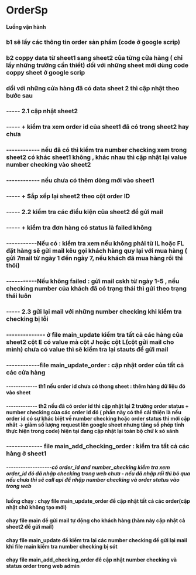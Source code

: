 # OrderSp

#### Luồng vận hành

### b1 sẽ lấy các thông tin order sản phẩm (code ở google scrip)

### b2 coppy data từ sheet1 sang sheet2 của từng cửa hàng ( chỉ lấy những trường cần thiết) dối với những sheet mới dùng code coppy sheet ở google scrip

### dối với những cửa hàng đã có data sheet 2 thì cập nhật theo bước sau

### ----- 2.1 cập nhật sheet2

### ----- + kiểm tra xem order id của sheet1 đã có trong sheet2 hay chưa

### ------------ nếu đã có thì kiểm tra number checking xem trong sheet2 có khác sheet1 không , khác nhau thì cập nhật lại value number checking vào sheet2

### ------------ nếu chưa có thêm dòng mới vào sheet1

### ----- + Sắp xếp lại sheet2 theo cột order ID

### ----- 2.2 kiểm tra các điều kiện của sheet2 để gửi mail

### ----- + kiểm tra đơn hàng có status là failed không

### -----------Nếu có : kiểm tra xem nếu không phải từ IL hoặc FL đặt hàng sẽ gửi mail kêu gọi khách hàng quy lại với mua hàng ( gửi 7mail từ ngày 1 đến ngày 7, nếu khách đã mua hàng rồi thì thôi)

### -----------Nếu không failed : gửi mail cskh từ ngày 1-5 , nếu checking number của khách đã có trạng thái thì gửi theo trạng thái luôn

### ----- 2.3 gửi lại mail với những number checking khi kiểm tra checking bị lỗi

### -------------- ở file main_update kiểm tra tất cả các hàng của sheet2 cột E có value mà cột J hoặc cột L(cột gửi mail cho mình) chưa có value thì sẽ kiểm tra lại stauts để gửi mail

### ------------file main_update_order : cập nhật order của tất cả các cửa hàng

#### ------------- th1 nếu order id chưa có thong sheet : thêm hàng dữ liệu đó vào sheet

#### ------------- th2 nếu đã có order id thì cập nhật lại 2 trường order status + number checking của các order id đó ( phần này có thể cải thiện là nếu order id có sự khác biệt về number checking hoặc order status thì mới cập nhât -> giảm số lượng request lên google sheet nhưng tăng số phép tính thực hiện trong code) hiện tại đang cập nhật lại toàn bộ chứ k só sánh

### ------------- file main_add_checking_order : kiểm tra tất cả các hàng ở sheet1

##### -------------------có order_id and number_checking kiểm tra xem order_id đó đã nhập checking trong web chưa - nếu đã nhập rồi thì bỏ qua nếu chưa thì sẽ call api để nhập number checking và order status vào trong web

#### luồng chạy : chạy file main_update_order để cập nhật tất cả các order(cập nhật chứ không tạo mới)

#### chạy file main để gửi mail tự động cho khách hàng (hàm này cập nhật cả sheet2 để gửi mail)

#### chạy file main_update để kiểm tra lại các number checking để gửi lại mail khi file main kiểm tra number checking bị sót

#### chạy file main_add_checking_order để cập nhật number checking và status order trong web admin
